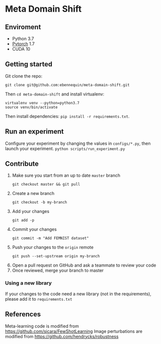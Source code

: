 # Meta Domain Shift

## Enviroment
 - Python 3.7
 - [Pytorch](http://pytorch.org/) 1.7
 - CUDA 10

## Getting started

Git clone the repo:

```
git clone git@github.com:ebennequin/meta-domain-shift.git
```

Then `cd meta-domain-shift` and install virtualenv:

```
virtualenv venv --python=python3.7
source venv/bin/activate
```

Then install dependencies: `pip install -r requirements.txt`.

## Run an experiment

Configure your experiment by changing the values in `configs/*.py`, then launch your experiment.
```python scripts/run_experiment.py```

## Contribute

1. Make sure you start from an up to date `master` branch
   ```
   git checkout master && git pull
   ```
2. Create a new branch
    ```
    git checkout -b my-branch
   ```
3. Add your changes
    ```
   git add -p
     ```
4. Commit your changes
    ``` 
   git commit -m "Add FEMNIST dataset"
    ```
5. Push your changes to the `origin` remote
    ``` 
   git push --set-upstream origin my-branch
    ```
6. Open a pull request on GitHub and ask a teammate to review your code
7. Once reviewed, merge your branch to master

### Using a new library

If your changes to the code need a new library (not in the requirements), please add it to `requirements.txt`


## References
Meta-learning code is modified from https://github.com/sicara/FewShotLearning
Image perturbations are modified from https://github.com/hendrycks/robustness

